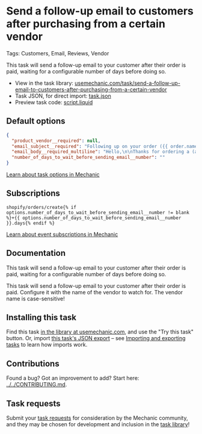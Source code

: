 # Send a follow-up email to customers after purchasing from a certain vendor

Tags: Customers, Email, Reviews, Vendor

This task will send a follow-up email to your customer after their order is paid, waiting for a configurable number of days before doing so.

* View in the task library: [usemechanic.com/task/send-a-follow-up-email-to-customers-after-purchasing-from-a-certain-vendor](https://usemechanic.com/task/send-a-follow-up-email-to-customers-after-purchasing-from-a-certain-vendor)
* Task JSON, for direct import: [task.json](../../tasks/send-a-follow-up-email-to-customers-after-purchasing-from-a-certain-vendor.json)
* Preview task code: [script.liquid](./script.liquid)

## Default options

```json
{
  "product_vendor__required": null,
  "email_subject__required": "Following up on your order ({{ order.name }})",
  "email_body__required_multiline": "Hello,\n\nThanks for ordering a (add your vendor!) product from {{ shop.name }}! Here's some important information you need to know...\n\nThanks,\n{{ shop.name }}",
  "number_of_days_to_wait_before_sending_email__number": ""
}
```

[Learn about task options in Mechanic](https://docs.usemechanic.com/article/471-task-options)

## Subscriptions

```liquid
shopify/orders/create{% if options.number_of_days_to_wait_before_sending_email__number != blank %}+{{ options.number_of_days_to_wait_before_sending_email__number }}.days{% endif %}
```

[Learn about event subscriptions in Mechanic](https://docs.usemechanic.com/article/408-subscriptions)

## Documentation

This task will send a follow-up email to your customer after their order is paid, waiting for a configurable number of days before doing so.

This task will send a follow-up email to your customer after their order is paid. Configure it with the name of the vendor to watch for. The vendor name is case-sensitive!

## Installing this task

Find this task [in the library at usemechanic.com](https://usemechanic.com/task/send-a-follow-up-email-to-customers-after-purchasing-from-a-certain-vendor), and use the "Try this task" button. Or, import [this task's JSON export](../../tasks/send-a-follow-up-email-to-customers-after-purchasing-from-a-certain-vendor.json) – see [Importing and exporting tasks](https://docs.usemechanic.com/article/505-importing-and-exporting-tasks) to learn how imports work.

## Contributions

Found a bug? Got an improvement to add? Start here: [../../CONTRIBUTING.md](../../CONTRIBUTING.md).

## Task requests

Submit your [task requests](https://mechanic.canny.io/task-requests) for consideration by the Mechanic community, and they may be chosen for development and inclusion in the [task library](https://tasks.mechanic.dev/)!
